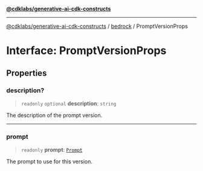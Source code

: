 [**@cdklabs/generative-ai-cdk-constructs**](../../../README.md)

***

[@cdklabs/generative-ai-cdk-constructs](../../../README.md) / [bedrock](../README.md) / PromptVersionProps

# Interface: PromptVersionProps

## Properties

### description?

> `readonly` `optional` **description**: `string`

The description of the prompt version.

***

### prompt

> `readonly` **prompt**: [`Prompt`](../classes/Prompt.md)

The prompt to use for this version.
